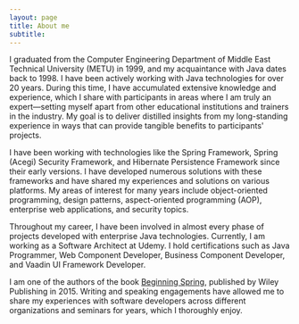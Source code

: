 ```yaml
---
layout: page
title: About me
subtitle: 
---
```


I graduated from the Computer Engineering Department of Middle East Technical University (METU) in 1999, and my 
acquaintance with Java dates back to 1998. I have been actively working with Java technologies for over 20 years. 
During this time, I have accumulated extensive knowledge and experience, which I share with participants in areas 
where I am truly an expert—setting myself apart from other educational institutions and trainers in the industry. 
My goal is to deliver distilled insights from my long-standing experience in ways that can provide tangible benefits 
to participants' projects.

I have been working with technologies like the Spring Framework, Spring (Acegi) Security Framework, and Hibernate 
Persistence Framework since their early versions. I have developed numerous solutions with these frameworks and have 
shared my experiences and solutions on various platforms. My areas of interest for many years include object-oriented 
programming, design patterns, aspect-oriented programming (AOP), enterprise web applications, and security topics.

Throughout my career, I have been involved in almost every phase of projects developed with enterprise Java technologies. 
Currently, I am working as a Software Architect at Udemy. I hold certifications such as Java Programmer, Web Component 
Developer, Business Component Developer, and Vaadin UI Framework Developer.

I am one of the authors of the book [Beginning Spring](https://www.amazon.com/author/kenansevindik), published by Wiley Publishing in 2015. Writing and speaking 
engagements have allowed me to share my experiences with software developers across different organizations and seminars 
for years, which I thoroughly enjoy.